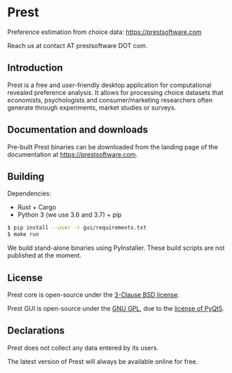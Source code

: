 # Prest

Preference estimation from choice data: https://prestsoftware.com

Reach us at contact AT prestsoftware DOT com.

## Introduction

Prest is a free and user-friendly desktop application for computational revealed
preference analysis. It allows for processing choice datasets that economists,
psychologists and consumer/marketing researchers often generate through
experiments, market studies or surveys.

## Documentation and downloads

Pre-built Prest binaries can be downloaded from the landing page of the
documentation at https://prestsoftware.com.

## Building

Dependencies:
* Rust + Cargo
* Python 3 (we use 3.6 and 3.7) + pip

```bash
$ pip install --user -r gui/requirements.txt
$ make run
```

We build stand-alone binaries using PyInstaller. These build scripts are not
published at the moment.

## License

Prest core is open-source under the [3-Clause BSD
license](https://github.com/prestsoftware/prest/blob/master/core/LICENSE).

Prest GUI is open-source under the [GNU GPL](https://github.com/prestsoftware/prest/blob/master/gui/LICENSE),
due to the [license of PyQt5](https://www.riverbankcomputing.com/commercial/license-faq).

## Declarations

Prest does not collect any data entered by its users.

The latest version of Prest will always be available online for free.
